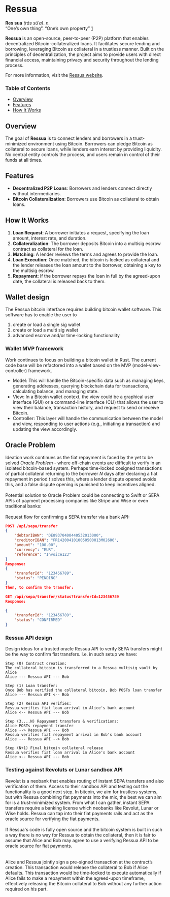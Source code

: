 # Ressua 
**Res sua** *(rās sū´a)*. *n.*  
“One’s own thing”. “One’s own property” [1]

**Ressua** is an open-source, peer-to-peer (P2P) platform that enables decentralized Bitcoin-collateralized loans. It facilitates secure lending and borrowing, leveraging Bitcoin as collateral in a trustless manner. Built on the principles of decentralization, the project aims to provide users with direct financial access, maintaining privacy and security throughout the lending process.

For more information, visit the [Ressua website](https://www.ressua.com).

### Table of Contents

- [Overview](#overview)
- [Features](#features)
- [How It Works](#how-it-works)

## Overview

The goal of **Ressua** is to connect lenders and borrowers in a trust-minimized environment using Bitcoin. Borrowers can pledge Bitcoin as collateral to secure loans, while lenders earn interest by providing liquidity. No central entity controls the process, and users remain in control of their funds at all times.

## Features

- **Decentralized P2P Loans**: Borrowers and lenders connect directly without intermediaries.
- **Bitcoin Collateralization**: Borrowers use Bitcoin as collateral to obtain loans.

## How It Works

1. **Loan Request**: A borrower initiates a request, specifying the loan amount, interest rate, and duration.
2. **Collateralization**: The borrower deposits Bitcoin into a multisig escrow contract as collateral for the loan.
3. **Matching**: A lender reviews the terms and agrees to provide the loan.
4. **Loan Execution**: Once matched, the bitcoin is locked as collateral and the lender releases the loan amount to the borrower, obtaining a key to the multisig escrow.
5. **Repayment**:
If the borrower repays the loan in full by the agreed-upon date, the collateral is released back to them.

## Wallet design
The Ressua bitcoin interface requires building bitcoin wallet software. This software has to enable the user to
1) create or load a single sig wallet
2) create or load a multi sig wallet
3) advanced escrow and/or time-locking functionality

### Wallet MVP framework
Work continues to focus on building a bitcoin wallet in Rust. The current code base will be refactored into a wallet based on the MVP (model-view-controller) framework.
- Model: This will handle the Bitcoin-specific data such as managing keys, generating addresses, querying blockchain data for transactions, calculating balance, and managing state.
- View: In a Bitcoin wallet context, the view could be a graphical user interface (GUI) or a command-line interface (CLI) that allows the user to view their balance, transaction history, and request to send or receive Bitcoin.
- Controller: This layer will handle the communication between the model and view, responding to user actions (e.g., initiating a transaction) and updating the view accordingly.

## Oracle Problem
Ideation work continues as the fiat repayment is faced by the yet to be solved *Oracle Problem* - where off-chain events are difficult to verify in an isolated bitcoin-based system. Perhaps time-locked cosigned transactions of partial collateral returning to the borrower *N* days after declaring a fiat repayment in period *t* solves this, where a lender dispute opened avoids this, and a false dispute opening is punished to keep incentives aligned.   
\
Potential solution to Oracle Problem could be connecting to Swift or SEPA APIs of payment processing companies like Stripe and Wise or even traditional banks:
\
\
Request flow for confirming a SEPA transfer via a bank API:
```json
POST /api/sepa/transfer
{
    "debtorIBAN": "DE89370400440532013000",
    "creditorIBAN": "FR1420041010050500013M02606",
    "amount": "100.00",
    "currency": "EUR",
    "reference": "Invoice123"
}
Response:
{
    "transferId": "123456789",
    "status": "PENDING"
}
Then, to confirm the transfer:

GET /api/sepa/transfer/status?transferId=123456789
Response:

{
    "transferId": "123456789",
    "status": "CONFIRMED"
}
```

### Ressua API design 
Design ideas for a trusted oracle Ressua API to verify SEPA transfers might be the way to confirm fiat transfers.
I.e. in such setup we have: 
```
Step (0) Contract creation:
The collateral bitcoin is transferred to a Ressua multisig vault by Alice 
Alice --- Ressua API --- Bob 
```
```
Step (1) Loan transfer:
Once Bob has verified the collateral bitcoin, Bob POSTs loan transfer
Alice --- Ressua API <-- Bob 
```
```
Step (2) Ressua API verifies:
Ressua verifies fiat loan arrival in Alice's bank account 
Alice <-- Ressua API --- Bob 
```
```
Step (3....N) Repayment transfers & verifications:
Alice POSTs repayment transfer
Alice --> Ressua API --- Bob
Ressua verifies fiat repayment arrival in Bob's bank account 
Alice --- Ressua API --> Bob 
```
```
Step (N+1) Final bitcoin collateral release
Ressua verifies fiat loan arrival in Alice's bank account 
Alice <-- Ressua API --- Bob 
```

### Testing against Revoluts or Lunar sandbox API
Revolut is a neobank that enables routing of instant SEPA transfers and also verification of them.
Access to their sandbox API and testing out the functionality is a good next step. In bitcoin, we aim for trustless systems, but with Ressua combining fiat payments into the mix, the best we can aim for is a trust-minimized system. From what I can gather, instant SEPA transfers require a banking license which neobanks like Revolut, Lunar or Wise holds. Ressua can tap into their fiat payments rails and act as the oracle source for verifying the fiat payments. 
\
\
If Ressua's code is fully open source and the bitcoin system is built in such a way there is no way for Ressua to obtain the collateral, then it is fair to assume that Alice and Bob may agree to use a verifying Ressua API to be oracle source for fiat payments.   
\
\
Alice and Ressua jointly sign a pre-signed transaction at the contract’s creation. This transaction would release the collateral to Bob if Alice defaults.
This transaction would be time-locked to execute automatically if Alice fails to make a repayment within the agreed-upon timeframe, effectively releasing the Bitcoin collateral to Bob without any further action required on his part.


[1]: https://www.oxfordreference.com/display/10.1093/acref/9780195369380.001.0001/acref-9780195369380-e-1846 "Oxford Reference"